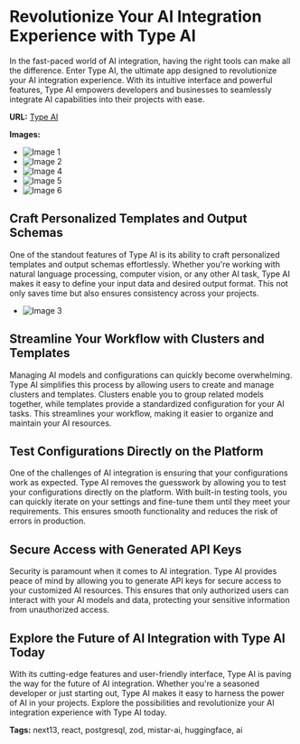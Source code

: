 # Revolutionize Your AI Integration Experience with Type AI

In the fast-paced world of AI integration, having the right tools can make all the difference. Enter Type AI, the ultimate app designed to revolutionize your AI integration experience. With its intuitive interface and powerful features, Type AI empowers developers and businesses to seamlessly integrate AI capabilities into their projects with ease.

**URL:** [Type AI](https://ai-type.vercel.app/)

**Images:**
- ![Image 1](https://res.cloudinary.com/dqfvbunr2/image/upload/v1713216265/iuesp7ulxgcgbgcu0sdo.webp)
- ![Image 2](https://res.cloudinary.com/dqfvbunr2/image/upload/v1713216263/bhoqzw2x9hd7fgtigife.webp)
- ![Image 4](https://res.cloudinary.com/dqfvbunr2/image/upload/v1713216258/loi4mxfrwlzt9obar06v.webp)
- ![Image 5](https://res.cloudinary.com/dqfvbunr2/image/upload/v1713216260/rpr3lepflb130x4qrejt.webp)
- ![Image 6](https://res.cloudinary.com/dqfvbunr2/image/upload/v1713216262/xpgwifw4gtveiuzkwn3z.webp)

## **Craft Personalized Templates and Output Schemas**

One of the standout features of Type AI is its ability to craft personalized templates and output schemas effortlessly. Whether you're working with natural language processing, computer vision, or any other AI task, Type AI makes it easy to define your input data and desired output format. This not only saves time but also ensures consistency across your projects.
- ![Image 3](https://res.cloudinary.com/dqfvbunr2/image/upload/v1713216262/rtase1fexqvoo8jfafnd.webp)


## **Streamline Your Workflow with Clusters and Templates**

Managing AI models and configurations can quickly become overwhelming. Type AI simplifies this process by allowing users to create and manage clusters and templates. Clusters enable you to group related models together, while templates provide a standardized configuration for your AI tasks. This streamlines your workflow, making it easier to organize and maintain your AI resources.

## **Test Configurations Directly on the Platform**

One of the challenges of AI integration is ensuring that your configurations work as expected. Type AI removes the guesswork by allowing you to test your configurations directly on the platform. With built-in testing tools, you can quickly iterate on your settings and fine-tune them until they meet your requirements. This ensures smooth functionality and reduces the risk of errors in production.

## **Secure Access with Generated API Keys**

Security is paramount when it comes to AI integration. Type AI provides peace of mind by allowing you to generate API keys for secure access to your customized AI resources. This ensures that only authorized users can interact with your AI models and data, protecting your sensitive information from unauthorized access.

## **Explore the Future of AI Integration with Type AI Today**

With its cutting-edge features and user-friendly interface, Type AI is paving the way for the future of AI integration. Whether you're a seasoned developer or just starting out, Type AI makes it easy to harness the power of AI in your projects. Explore the possibilities and revolutionize your AI integration experience with Type AI today.

**Tags:** next13, react, postgresql, zod, mistar-ai, huggingface, ai
